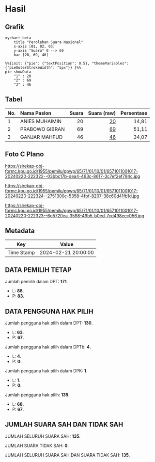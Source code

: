# Hasil

## Grafik

```mermaid
xychart-beta
    title "Perolehan Suara Nasional"
    x-axis [01, 02, 03]
    y-axis "Suara" 0 --> 69
    bar [20, 69, 46]
```

```mermaid
%%{init: {"pie": {"textPosition": 0.5}, "themeVariables": {"pieOuterStrokeWidth": "5px"}} }%%
pie showData
    "1" : 20
    "2" : 69
    "3" : 46
```

## Tabel

| No. | Nama Paslon    | Suara | Suara (raw) | Persentase |
|:--- |:-------------- | -----:| -----------:| ----------:|
| 1   | ANIES MUHAIMIN | 20    | [20][p-1]   | 14,81      |
| 2   | PRABOWO GIBRAN | 69    | [69][p-2]   | 51,11      |
| 3   | GANJAR MAHFUD  | 46    | [46][p-3]   | 34,07      |


[p-1]: https://github.com/gigit-pemilu/pemilu-2024/blob/main/pilpres/hitung-suara/sub/65-kalimantan-utara/sub/71-kota-tarakan/sub/01-tarakan-barat/sub/1001-karang-anyar/sub/017-tps/sub/paslon-1.txt
[p-2]: https://github.com/gigit-pemilu/pemilu-2024/blob/main/pilpres/hitung-suara/sub/65-kalimantan-utara/sub/71-kota-tarakan/sub/01-tarakan-barat/sub/1001-karang-anyar/sub/017-tps/sub/paslon-2.txt
[p-3]: https://github.com/gigit-pemilu/pemilu-2024/blob/main/pilpres/hitung-suara/sub/65-kalimantan-utara/sub/71-kota-tarakan/sub/01-tarakan-barat/sub/1001-karang-anyar/sub/017-tps/sub/paslon-3.txt

## Foto C Plano

https://sirekap-obj-formc.kpu.go.id/1955/pemilu/ppwp/65/71/01/10/01/6571011001017-20240220-222322--03bbc17b-dea4-463c-8617-3c7ef2ef794c.jpg

https://sirekap-obj-formc.kpu.go.id/1955/pemilu/ppwp/65/71/01/10/01/6571011001017-20240220-222324--2751300c-5358-4fbf-8207-38c60d41fb1d.jpg

https://sirekap-obj-formc.kpu.go.id/1955/pemilu/ppwp/65/71/01/10/01/6571011001017-20240220-222323--6d5720ea-3598-49b5-b0ed-7cd498eec056.jpg


## Metadata

| Key        | Value               |
| ---------- | ------------------- |
| Time Stamp | 2024-02-21 20:00:00 |


## DATA PEMILIH TETAP

Jumlah pemilih dalam DPT: **171**.
 * L: **88**.
 * P: **83**.

## DATA PENGGUNA HAK PILIH

Jumlah pengguna hak pilih dalam DPT: **130**.
 * L: **63**.
 * P: **67**.

Jumlah pengguna hak pilih dalam DPTb: **4**.
 * L: **4**.
 * P: **0**.

Jumlah pengguna hak pilih dalam DPK: **1**.
 * L: **1**.
 * P: **0**.

Jumlah pengguna hak pilih: **135**.
 * L: **68**.
 * P: **67**.

## JUMLAH SUARA SAH DAN TIDAK SAH

JUMLAH SELURUH SUARA SAH: **135**.

JUMLAH SUARA TIDAK SAH: **0**.

JUMLAH SELURUH SUARA SAH DAN SUARA TIDAK SAH: **135**.


